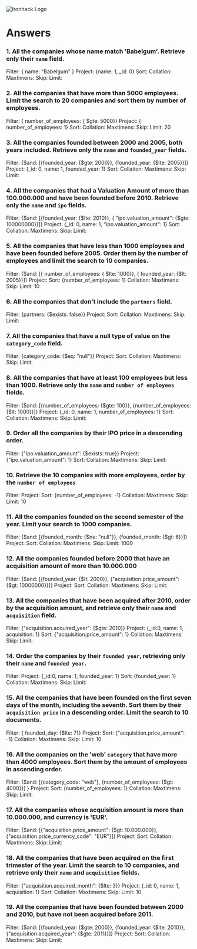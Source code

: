 ![Ironhack Logo](https://i.imgur.com/1QgrNNw.png)

# Answers

### 1. All the companies whose name match 'Babelgum'. Retrieve only their `name` field.

Filter: { name: "Babelgum" }
Project: {name: 1, _id: 0}
Sort:
Collation:
Maxtimens:
Skip: 
Limit: 

<!-- Your Code Goes Here -->

### 2. All the companies that have more than 5000 employees. Limit the search to 20 companies and sort them by **number of employees**.

Filter: { number_of_employees: { $gte: 5000}}
Project: { number_of_employees: 1}
Sort:
Collation:
Maxtimens:
Skip: 
Limit: 20

<!-- Your Code Goes Here -->

### 3. All the companies founded between 2000 and 2005, both years included. Retrieve only the `name` and `founded_year` fields.

Filter: {$and: [{founded_year: {$gte: 2000}}, {founded_year: {$lte: 2005}}]}
Project: {_id: 0, name: 1, founded_year: 1}
Sort:
Collation:
Maxtimens:
Skip: 
Limit: 

<!-- Your Code Goes Here -->

### 4. All the companies that had a Valuation Amount of more than 100.000.000 and have been founded before 2010. Retrieve only the `name` and `ipo` fields.

Filter: {$and: [{founded_year: {$lte: 2010}}, { "ipo.valuation_amount": {$gte: 100000000}}]}
Project: {_id: 0, name: 1, "ipo.valuation_amount": 1}
Sort:
Collation:
Maxtimens:
Skip: 
Limit: 

<!-- Your Code Goes Here -->

### 5. All the companies that have less than 1000 employees and have been founded before 2005. Order them by the number of employees and limit the search to 10 companies.

Filter: {$and: [{ number_of_employees: { $lte: 1000}}, { founded_year: {$lt: 2005}}]} 
Project: 
Sort: {number_of_employees: 1}
Collation:
Maxtimens:
Skip: 
Limit: 10

<!-- Your Code Goes Here -->

### 6. All the companies that don't include the `partners` field.

Filter: {partners: {$exists: false}}
Project: 
Sort:
Collation:
Maxtimens:
Skip: 
Limit: 

<!-- Your Code Goes Here -->

### 7. All the companies that have a null type of value on the `category_code` field.

Filter: {category_code: {$eq: "null"}}
Project: 
Sort:
Collation:
Maxtimens:
Skip: 
Limit: 

<!-- Your Code Goes Here -->

### 8. All the companies that have at least 100 employees but less than 1000. Retrieve only the `name` and `number of employees` fields.

Filter: {$and: [{number_of_employees: {$gte: 100}}, {number_of_employees: {$lt: 1000}}]}
Project: {_id: 0, name: 1, number_of_employees: 1}
Sort:
Collation:
Maxtimens:
Skip: 
Limit: 

<!-- Your Code Goes Here -->

### 9. Order all the companies by their IPO price in a descending order.

Filter: {"ipo.valuation_amount": {$exists: true}}
Project: {"ipo.valuation_amount": 1}
Sort:
Collation:
Maxtimens:
Skip: 
Limit: 

<!-- Your Code Goes Here -->

### 10. Retrieve the 10 companies with more employees, order by the `number of employees`

Filter: 
Project: 
Sort: {number_of_employees: -1}
Collation:
Maxtimens:
Skip: 
Limit: 10

<!-- Your Code Goes Here -->

### 11. All the companies founded on the second semester of the year. Limit your search to 1000 companies.

Filter: {$and: [{founded_month: {$ne: "null"}}, {founded_month: {$gt: 6}}]}
Project: 
Sort:
Collation:
Maxtimens:
Skip: 
Limit: 1000

<!-- Your Code Goes Here -->

### 12. All the companies founded before 2000 that have an acquisition amount of more than 10.000.000

Filter: {$and: [{founded_year: {$lt: 2000}}, {"acquisition.price_amount": {$gt: 10000000}}]}
Project: 
Sort:
Collation:
Maxtimens:
Skip: 
Limit: 

<!-- Your Code Goes Here -->

### 13. All the companies that have been acquired after 2010, order by the acquisition amount, and retrieve only their `name` and `acquisition` field.

Filter: {"acquisition.acquired_year": {$gte: 2010}}
Project: {_id:0, name: 1, acquisition: 1}
Sort: {"acquisition.price_amount": 1}
Collation:
Maxtimens:
Skip: 
Limit: 

<!-- Your Code Goes Here -->

### 14. Order the companies by their `founded year`, retrieving only their `name` and `founded year`.

Filter: 
Project: {_id:0, name: 1, founded_year: 1}
Sort: {founded_year: 1}
Collation:
Maxtimens:
Skip: 
Limit: 

<!-- Your Code Goes Here -->

### 15. All the companies that have been founded on the first seven days of the month, including the seventh. Sort them by their `acquisition price` in a descending order. Limit the search to 10 documents.

Filter: { founded_day: {$lte: 7}}
Project: 
Sort: {"acquisition.price_amount": -1}
Collation:
Maxtimens:
Skip: 
Limit: 10

<!-- Your Code Goes Here -->

### 16. All the companies on the 'web' `category` that have more than 4000 employees. Sort them by the amount of employees in ascending order.

Filter: {$and: [{category_code: "web"}, {number_of_employees: {$gt: 4000}}] }
Project: 
Sort: {number_of_employees: 1}
Collation:
Maxtimens:
Skip: 
Limit: 

<!-- Your Code Goes Here -->

### 17. All the companies whose acquisition amount is more than 10.000.000, and currency is 'EUR'.

Filter: {$and: [{"acquisition.price_amount": {$gt: 10.000.000}}, {"acquisition.price_currency_code": "EUR"}]}
Project: 
Sort:
Collation:
Maxtimens:
Skip: 
Limit: 

<!-- Your Code Goes Here -->

### 18. All the companies that have been acquired on the first trimester of the year. Limit the search to 10 companies, and retrieve only their `name` and `acquisition` fields.

Filter: {"acquisition.acquired_month": {$lte: 3}}
Project: {_id: 0, name: 1, acquisition: 1}
Sort:
Collation:
Maxtimens:
Skip: 
Limit: 10

<!-- Your Code Goes Here -->

### 19. All the companies that have been founded between 2000 and 2010, but have not been acquired before 2011.

Filter: {$and: [{founded_year: {$gte: 2000}}, {founded_year: {$lte: 2010}}, {"acquisition.acquired_year": {$gte: 2011}}]}
Project: 
Sort:
Collation:
Maxtimens:
Skip: 
Limit: 

<!-- Your Code Goes Here -->
